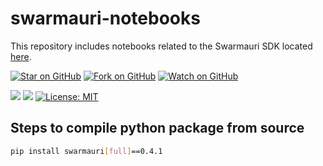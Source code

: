 # swarmauri-notebooks
This repository includes notebooks related to the Swarmauri SDK located [here](https://github.com/swarmauri/swarmauri-sdk/).

[![Star on GitHub](https://img.shields.io/github/stars/swarmauri/swarmauri-notebooks?style=social)](https://github.com/swarmauri/swarmauri-notebooks/stargazers) [![Fork on GitHub](https://img.shields.io/github/forks/swarmauri/swarmauri-notebooks?style=social)](https://github.com/swarmauri/swarmauri-notebooks/network/members) [![Watch on GitHub](https://img.shields.io/github/watchers/swarmauri/swarmauri-notebooks?style=social)](https://github.com/swarmauri/swarmauri-notebooks/watchers)


![](https://hits.seeyoufarm.com/api/count/incr/badge.svg?url=https://github.com/swarmauri/swarmauri-swarmauri&count_bg=%2379C83D&title_bg=%23555555&icon=&icon_color=%23E7E7E7&title=hits&edge_flat=false) ![](https://img.shields.io/badge/Swarmauri-v0.4.0-yellow) [![License: MIT](https://img.shields.io/badge/License-MIT-yellow.svg)](https://opensource.org/licenses/MIT) 


## Steps to compile python package from source
```bash
pip install swarmauri[full]==0.4.1
```
